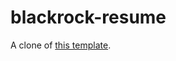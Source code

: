 # blackrock-resume

A clone of [this template](https://blackrockdigital.github.io/startbootstrap-resume/).